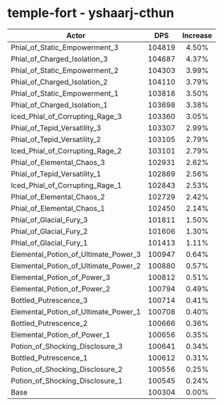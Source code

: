 # temple-fort - yshaarj-cthun
| Actor | DPS | Increase |
|---|:---:|:---:|
|Phial_of_Static_Empowerment_3|104819|4.50%|
|Phial_of_Charged_Isolation_3|104687|4.37%|
|Phial_of_Static_Empowerment_2|104303|3.99%|
|Phial_of_Charged_Isolation_2|104110|3.79%|
|Phial_of_Static_Empowerment_1|103818|3.50%|
|Phial_of_Charged_Isolation_1|103698|3.38%|
|Iced_Phial_of_Corrupting_Rage_3|103360|3.05%|
|Phial_of_Tepid_Versatility_3|103307|2.99%|
|Phial_of_Tepid_Versatility_2|103105|2.79%|
|Iced_Phial_of_Corrupting_Rage_2|103101|2.79%|
|Phial_of_Elemental_Chaos_3|102931|2.62%|
|Phial_of_Tepid_Versatility_1|102869|2.56%|
|Iced_Phial_of_Corrupting_Rage_1|102843|2.53%|
|Phial_of_Elemental_Chaos_2|102729|2.42%|
|Phial_of_Elemental_Chaos_1|102450|2.14%|
|Phial_of_Glacial_Fury_3|101811|1.50%|
|Phial_of_Glacial_Fury_2|101606|1.30%|
|Phial_of_Glacial_Fury_1|101413|1.11%|
|Elemental_Potion_of_Ultimate_Power_3|100947|0.64%|
|Elemental_Potion_of_Ultimate_Power_2|100880|0.57%|
|Elemental_Potion_of_Power_3|100812|0.51%|
|Elemental_Potion_of_Power_2|100794|0.49%|
|Bottled_Putrescence_3|100714|0.41%|
|Elemental_Potion_of_Ultimate_Power_1|100708|0.40%|
|Bottled_Putrescence_2|100666|0.36%|
|Elemental_Potion_of_Power_1|100656|0.35%|
|Potion_of_Shocking_Disclosure_3|100641|0.34%|
|Bottled_Putrescence_1|100612|0.31%|
|Potion_of_Shocking_Disclosure_2|100556|0.25%|
|Potion_of_Shocking_Disclosure_1|100545|0.24%|
|Base|100304|0.00%|
